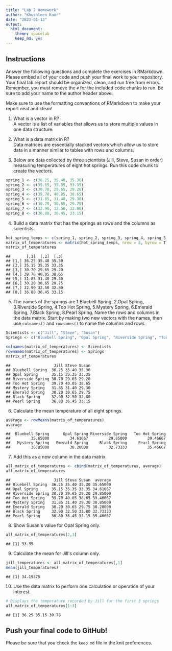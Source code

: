 ```yaml
---
title: "Lab 2 Homework"
author: "Khushleen Kaur"
date: "2023-01-13"
output:
  html_document: 
    theme: spacelab
    keep_md: yes
---
```


## Instructions
Answer the following questions and complete the exercises in RMarkdown. Please embed all of your code and push your final work to your repository. Your final lab report should be organized, clean, and run free from errors. Remember, you must remove the `#` for the included code chunks to run. Be sure to add your name to the author header above.  

Make sure to use the formatting conventions of RMarkdown to make your report neat and clean!  

1. What is a vector in R?  
A vector is a list of variables that allows us to store multiple values in one data structure.

2. What is a data matrix in R?  
Data matrices are essentially stacked vectors which allow us to store data in a manner similar to tables with rows and columns.

3. Below are data collected by three scientists (Jill, Steve, Susan in order) measuring temperatures of eight hot springs. Run this code chunk to create the vectors.  

```r
spring_1 <- c(36.25, 35.40, 35.30)
spring_2 <- c(35.15, 35.35, 33.35)
spring_3 <- c(30.70, 29.65, 29.20)
spring_4 <- c(39.70, 40.05, 38.65)
spring_5 <- c(31.85, 31.40, 29.30)
spring_6 <- c(30.20, 30.65, 29.75)
spring_7 <- c(32.90, 32.50, 32.80)
spring_8 <- c(36.80, 36.45, 33.15)
```

4. Build a data matrix that has the springs as rows and the columns as scientists.  

```r
hot_spring_temps <- c(spring_1, spring_2, spring_3, spring_4, spring_5, spring_6, spring_7, spring_8)
matrix_of_temperatures <- matrix(hot_spring_temps, nrow = 8, byrow = T)
matrix_of_temperatures
```

```
##       [,1]  [,2]  [,3]
## [1,] 36.25 35.40 35.30
## [2,] 35.15 35.35 33.35
## [3,] 30.70 29.65 29.20
## [4,] 39.70 40.05 38.65
## [5,] 31.85 31.40 29.30
## [6,] 30.20 30.65 29.75
## [7,] 32.90 32.50 32.80
## [8,] 36.80 36.45 33.15
```

5. The names of the springs are 1.Bluebell Spring, 2.Opal Spring, 3.Riverside Spring, 4.Too Hot Spring, 5.Mystery Spring, 6.Emerald Spring, 7.Black Spring, 8.Pearl Spring. Name the rows and columns in the data matrix. Start by making two new vectors with the names, then use `colnames()` and `rownames()` to name the columns and rows.

```r
Scientists <- c("Jill", "Steve", "Susan")
Springs <- c("Bluebell Spring", "Opal Spring", "Riverside Spring", "Too Hot Spring", "Mystery Spring", "Emerald Spring", "Black Spring", "Pearl Spring")
```

```r
colnames(matrix_of_temperatures) <- Scientists
rownames(matrix_of_temperatures) <- Springs
matrix_of_temperatures
```

```
##                   Jill Steve Susan
## Bluebell Spring  36.25 35.40 35.30
## Opal Spring      35.15 35.35 33.35
## Riverside Spring 30.70 29.65 29.20
## Too Hot Spring   39.70 40.05 38.65
## Mystery Spring   31.85 31.40 29.30
## Emerald Spring   30.20 30.65 29.75
## Black Spring     32.90 32.50 32.80
## Pearl Spring     36.80 36.45 33.15
```

6. Calculate the mean temperature of all eight springs.

```r
average <- rowMeans(matrix_of_temperatures)
average
```

```
##  Bluebell Spring      Opal Spring Riverside Spring   Too Hot Spring 
##         35.65000         34.61667         29.85000         39.46667 
##   Mystery Spring   Emerald Spring     Black Spring     Pearl Spring 
##         30.85000         30.20000         32.73333         35.46667
```

7. Add this as a new column in the data matrix.  

```r
all_matrix_of_temperatures <- cbind(matrix_of_temperatures, average)
all_matrix_of_temperatures
```

```
##                   Jill Steve Susan  average
## Bluebell Spring  36.25 35.40 35.30 35.65000
## Opal Spring      35.15 35.35 33.35 34.61667
## Riverside Spring 30.70 29.65 29.20 29.85000
## Too Hot Spring   39.70 40.05 38.65 39.46667
## Mystery Spring   31.85 31.40 29.30 30.85000
## Emerald Spring   30.20 30.65 29.75 30.20000
## Black Spring     32.90 32.50 32.80 32.73333
## Pearl Spring     36.80 36.45 33.15 35.46667
```
8. Show Susan's value for Opal Spring only.

```r
all_matrix_of_temperatures[2,3]
```

```
## [1] 33.35
```
9. Calculate the mean for Jill's column only. 

```r
jill_temperatures <- all_matrix_of_temperatures[,1]
mean(jill_temperatures)
```

```
## [1] 34.19375
```

10. Use the data matrix to perform one calculation or operation of your interest.

```r
# Displays the temperature recorded by Jill for the first 3 springs
all_matrix_of_temperatures[1:3]
```

```
## [1] 36.25 35.15 30.70
```

## Push your final code to GitHub!
Please be sure that you check the `keep md` file in the knit preferences.  
